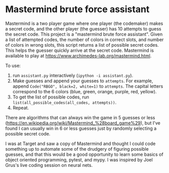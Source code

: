 # Mastermind brute force assistant

Mastermind is a two player game where one player (the codemaker) makes a secret code, and the other player (the guesser) has 10 attempts to guess the secret code.
This project is a "mastermind brute force assistant".
Given a list of attempted codes, the number of colors in correct slots, and number of colors in wrong slots, this script returns a list of possible secret codes.
This helps the guesser quickly arrive at the secret code.
Mastermind is available to play at https://www.archimedes-lab.org/mastermind.html.

To use:
1. run `assistant.py` interactively (`ipython -i assistant.py`).
2. Make guesses and append your guesses to `attempts`.
For example, append `Code("RBGO", black=2, white=1)` to `attempts`.
The capital letters correspond to the 6 colors (blue, green, orange, purple, red, yellow).
3. To get the list of possible codes, run `list(all_possible_codes(all_codes, attempts))`.
4. Repeat.

There are algorithms that can always win the game in 5 guesses or less (https://en.wikipedia.org/wiki/Mastermind_%28board_game%29), but I've found I can usually win in 6 or less guesses just by randomly selecting a possible secret code.

I was at Target and saw a copy of Mastermind and thought I could code something up to automate some of the drudgery of figuring possible guesses, and that this would be a good opportunity to learn some basics of object oriented programming, pytest, and mypy.
I was inspired by Joel Grus's live coding session on neural nets.
